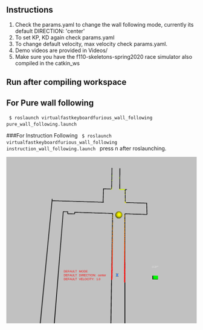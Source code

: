 ## Instructions

1. Check the params.yaml to change the wall following mode, currently its default DIRECTION: 'center'
2. To set KP, KD again check params.yaml
3. To change default velocity, max velocity check params.yaml.
4. Demo videos are provided in Videos/
5. Make sure you have the f110-skeletons-spring2020 race simulator also compiled in the catkin_ws


## Run after compiling workspace
## For Pure wall following
``  $ roslaunch virtualfastkeyboardfurious_wall_following pure_wall_following.launch 
``

###For Instruction Following
``  $ roslaunch virtualfastkeyboardfurious_wall_following instruction_wall_following.launch 
``
  press n after roslaunching.


  ![alt text](wall_following_explicit.png)
